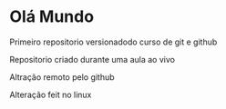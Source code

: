 # Olá Mundo
 Primeiro repositorio versionadodo curso de git e github

 Repositorio criado durante uma aula ao vivo

 Altração remoto pelo github

Alteração feit no linux
